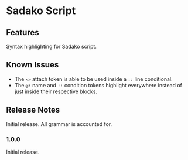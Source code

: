 # Sadako Script

## Features

Syntax highlighting for Sadako script.

## Known Issues

* The `<>` attach token is able to be used inside a `::` line conditional. 
* The `@:` name and `::` condition tokens highlight everywhere instead of just inside their respective blocks.

## Release Notes

Initial release. All grammar is accounted for.

### 1.0.0

Initial release.